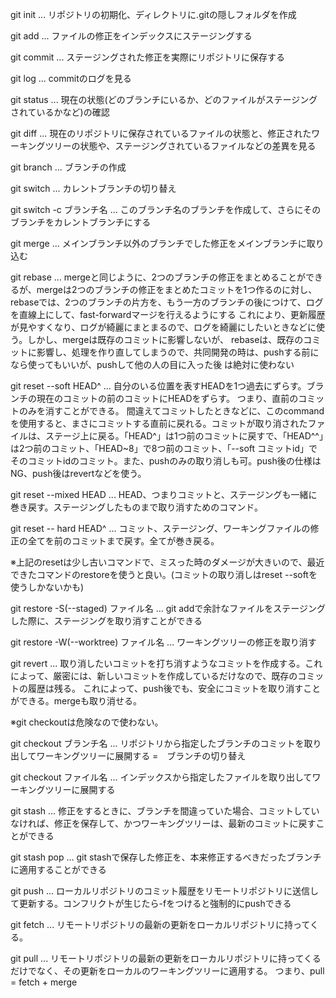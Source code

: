 git init ... リポジトリの初期化、ディレクトリに.gitの隠しフォルダを作成

git add ... ファイルの修正をインデックスにステージングする

git commit ... ステージングされた修正を実際にリポジトリに保存する

git log ... commitのログを見る

git status ... 現在の状態(どのブランチにいるか、どのファイルがステージングされているかなど)の確認

git diff ... 現在のリポジトリに保存されているファイルの状態と、修正されたワーキングツリーの状態や、ステージングされているファイルなどの差異を見る

git branch ... ブランチの作成

git switch ... カレントブランチの切り替え

git switch -c ブランチ名 ... このブランチ名のブランチを作成して、さらにそのブランチをカレントブランチにする

git merge ... メインブランチ以外のブランチでした修正をメインブランチに取り込む

git rebase ... mergeと同じように、2つのブランチの修正をまとめることができるが、mergeは2つのブランチの修正をまとめたコミットを1つ作るのに対し、
               rebaseでは、2つのブランチの片方を、もう一方のブランチの後につけて、ログを直線上にして、fast-forwardマージを行えるようにする
               これにより、更新履歴が見やすくなり、ログが綺麗にまとまるので、ログを綺麗にしたいときなどに使う。しかし、mergeは既存のコミットに影響しないが、
               rebaseは、既存のコミットに影響し、処理を作り直してしまうので、共同開発の時は、pushする前になら使ってもいいが、pushして他の人の目に入った後
               は絶対に使わない

git reset --soft HEAD^ ... 自分のいる位置を表すHEADを1つ過去にずらす。ブランチの現在のコミットの前のコミットにHEADをずらす。
                          つまり、直前のコミットのみを消すことができる。
                          間違えてコミットしたときなどに、このcommandを使用すると、まさにコミットする直前に戻れる。コミットが取り消されたファイルは、ステージ上に戻る。「HEAD^」は1つ前のコミットに戻すで、「HEAD^^」は2つ前のコミット、「HEAD~8」で8つ前のコミット、「--soft コミットid」でそのコミットidのコミット。また、pushのみの取り消しも可。push後の仕様はNG、push後はrevertなどを使う。

git reset --mixed HEAD ... HEAD、つまりコミットと、ステージングも一緒に巻き戻す。ステージングしたものまで取り消すためのコマンド。

git reset -- hard HEAD^ ... コミット、ステージング、ワーキングファイルの修正の全てを前のコミットまで戻す。全てが巻き戻る。

※上記のresetは少し古いコマンドで、ミスった時のダメージが大きいので、最近できたコマンドのrestoreを使うと良い。(コミットの取り消しはreset --softを使うしかないかも)

git restore -S(--staged) ファイル名 ... git addで余計なファイルをステージングした際に、ステージングを取り消すことができる

git restore -W(--worktree) ファイル名 ... ワーキングツリーの修正を取り消す

git revert ... 取り消したいコミットを打ち消すようなコミットを作成する。これによって、厳密には、新しいコミットを作成しているだけなので、既存のコミットの履歴は残る。
               これによって、push後でも、安全にコミットを取り消すことができる。mergeも取り消せる。

※git checkoutは危険なので使わない。

git checkout ブランチ名 ... リポジトリから指定したブランチのコミットを取り出してワーキングツリーに展開する =　ブランチの切り替え

git checkout ファイル名 ... インデックスから指定したファイルを取り出してワーキングツリーに展開する

git stash ... 修正をするときに、ブランチを間違っていた場合、コミットしていなければ、修正を保存して、かつワーキングツリーは、最新のコミットに戻すことができる

git stash pop ... git stashで保存した修正を、本来修正するべきだったブランチに適用することができる

git push ... ローカルリポジトリのコミット履歴をリモートリポジトリに送信して更新する。コンフリクトが生じたら-fをつけると強制的にpushできる

git fetch ... リモートリポジトリの最新の更新をローカルリポジトリに持ってくる。

git pull ... リモートリポジトリの最新の更新をローカルリポジトリに持ってくるだけでなく、その更新をローカルのワーキングツリーに適用する。
             つまり、pull = fetch + merge





